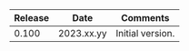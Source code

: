 | Release  | Date       | Comments             |
|----------|------------|----------------------|
| 0.100    | 2023.xx.yy | Initial version.     |




